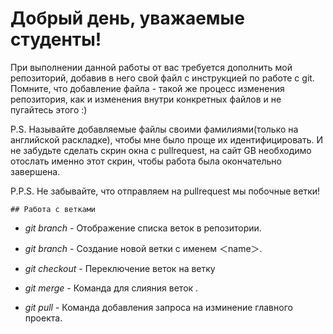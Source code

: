 # Добрый день, уважаемые студенты! 
  При выполнении данной работы от вас требуется дополнить мой репозиторий, добавив в него свой файл с инструкцией по работе с git. Помните, что добавление файла - такой же процесс изменения репозитория, как и изменения внутри конкретных файлов и не пугайтесь этого :)

  P.S. Называйте добавляемые файлы своими фамилиями(только на английской раскладке), чтобы мне было проще их идентифицировать. И не забудьте сделать скрин окна с pullrequest, на сайт GB необходимо отослать именно этот скрин, чтобы работа была окончательно завершена.

  P.P.S. Не забывайте, что отправляем на pullrequest мы побочные ветки!

    ## Работа с ветками

* *git branch* - Отображение списка веток в репозитории.

* *git branch <name>* - Создание новой ветки с именем ＜name＞. 

* *git checkout <branch>* - Переключение веток на ветку <branch>

* *git merge <name>* - Команда для слияния веток <name>.

* *git pull <name>* - Команда добавления запроса на изминение главного проекта.
